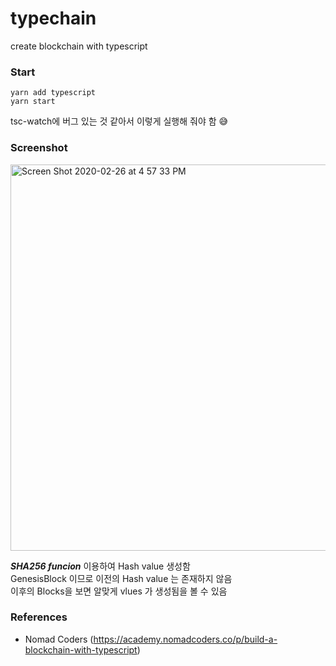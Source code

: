 # typechain

create blockchain with typescript

### Start
```
yarn add typescript
yarn start
```
tsc-watch에 버그 있는 것 같아서 이렇게 실행해 줘야 함 😅

### Screenshot

<img width="618" alt="Screen Shot 2020-02-26 at 4 57 33 PM" src="https://user-images.githubusercontent.com/33794732/75324488-6df2a000-58ba-11ea-9a50-f96acc5c0415.png">

***SHA256 funcion*** 이용하여 Hash value 생성함 </br>
GenesisBlock 이므로 이전의 Hash value 는 존재하지 않음 </br>
이후의 Blocks을 보면 알맞게 vlues 가 생성됨을 볼 수 있음 </br>


### References
- Nomad Coders (https://academy.nomadcoders.co/p/build-a-blockchain-with-typescript)
